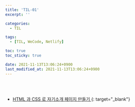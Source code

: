 ```yaml
---
title: 'TIL-01'
excerpt: ''

categories:
  - TIL

tags:
  - [TIL, WeCode, Netlify]

toc: true
toc_sticky: true

date: 2021-11-13T13:06:24+0900
last_modified_at: 2021-11-13T13:06:24+0900
---
```


<br>
<br>

- [HTML 과 CSS 로 자기소개 페이지 만들기 ](../../html-css/html-css-1){: target="\_blank"}
